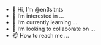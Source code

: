 - 👋 Hi, I’m @en3sltnts
- 👀 I’m interested in ...
- 🌱 I’m currently learning ...
- 💞️ I’m looking to collaborate on ...
- 📫 How to reach me ...

<!---
en3sltnts/en3sltnts is a ✨ special ✨ repository because its `README.md` (this file) appears on your GitHub profile.
You can click the Preview link to take a look at your changes.
--->
